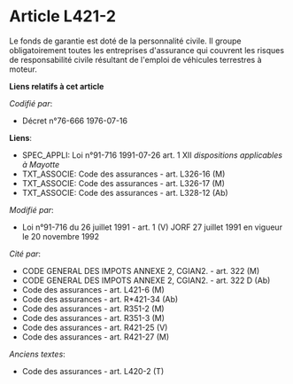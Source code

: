 # Article L421-2

Le fonds de garantie est doté de la personnalité civile. Il groupe obligatoirement toutes les entreprises d'assurance qui
couvrent les risques de responsabilité civile résultant de l'emploi de véhicules terrestres à moteur.

**Liens relatifs à cet article**

_Codifié par_:

  - Décret n°76-666 1976-07-16

**Liens**:

  - SPEC_APPLI: Loi n°91-716 1991-07-26 art. 1 XII *dispositions applicables à Mayotte*
  - TXT_ASSOCIE: Code des assurances - art. L326-16 (M)
  - TXT_ASSOCIE: Code des assurances - art. L326-17 (M)
  - TXT_ASSOCIE: Code des assurances - art. L328-12 (Ab)

_Modifié par_:

  - Loi n°91-716 du 26 juillet 1991 - art. 1 (V) JORF 27 juillet 1991 en vigueur le 20 novembre 1992

_Cité par_:

  - CODE GENERAL DES IMPOTS ANNEXE 2, CGIAN2. - art. 322 (M)
  - CODE GENERAL DES IMPOTS ANNEXE 2, CGIAN2. - art. 322 D (Ab)
  - Code des assurances - art. L421-6 (M)
  - Code des assurances - art. R*421-34 (Ab)
  - Code des assurances - art. R351-2 (M)
  - Code des assurances - art. R351-3 (M)
  - Code des assurances - art. R421-25 (V)
  - Code des assurances - art. R421-27 (M)

_Anciens textes_:

  - Code des assurances - art. L420-2 (T)
